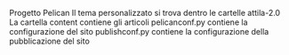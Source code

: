 Progetto Pelican
Il tema personalizzato si trova dentro le cartelle attila-2.0
La cartella content contiene gli articoli
pelicanconf.py contiene la configurazione del sito
publishconf.py contiene la configurazione della pubblicazione del sito